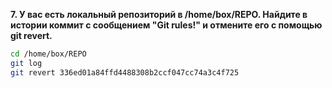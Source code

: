 **7. У вас есть локальный репозиторий  в /home/box/REPO. Найдите  в истории коммит с сообщением "Git rules!" и отмените его с помощью git revert.**

```bash
cd /home/box/REPO
git log
git revert 336ed01a84ffd4488308b2ccf047cc74a3c4f725
```
